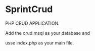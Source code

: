 # SprintCrud
PHP CRUD APPLICATION.

Add the crud.msql as your database and

usse index.php as your main file.
